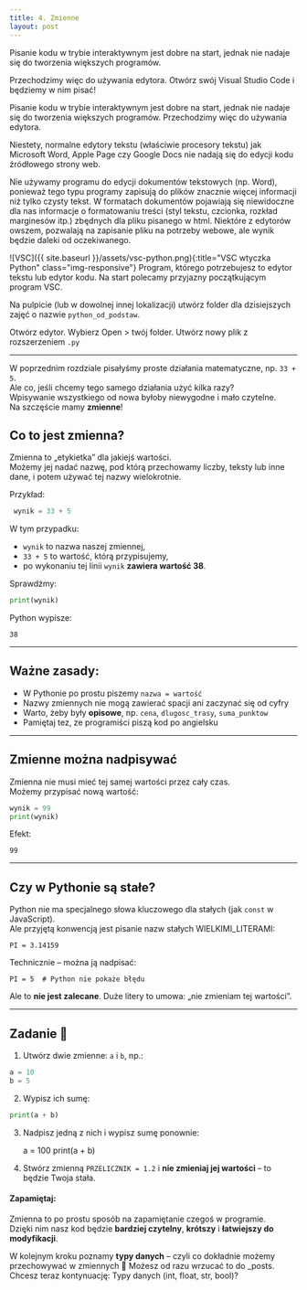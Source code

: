 ```yaml
---
title: 4. Zmienne
layout: post
---
```


Pisanie kodu w trybie interaktywnym jest dobre na start, jednak nie nadaje się do tworzenia większych programów. 

Przechodzimy więc do używania edytora. Otwórz swój Visual Studio Code i będziemy w nim pisać! 

Pisanie kodu w trybie interaktywnym jest dobre na start, jednak nie nadaje się do tworzenia większych programów. Przechodzimy więc do używania edytora.

Niestety, normalne edytory tekstu (właściwie procesory tekstu) jak Microsoft Word, Apple Page czy Google Docs nie nadają się do edycji kodu źródłowego strony web.

Nie używamy programu do edycji dokumentów tekstowych (np. Word), ponieważ tego typu programy zapisują do plików znacznie więcej informacji niż tylko czysty tekst. W formatach dokumentów pojawiają się niewidoczne dla nas informacje o formatowaniu treści (styl tekstu, czcionka, rozkład marginesów itp.) zbędnych dla pliku pisanego w html. Niektóre z edytorów owszem, pozwalają na zapisanie pliku na potrzeby webowe, ale wynik będzie daleki od oczekiwanego.

![VSC]({{ site.baseurl }}/assets/vsc-python.png){:title="VSC wtyczka Python" class="img-responsive"}
Program, którego potrzebujesz to edytor tekstu lub edytor kodu. Na start polecamy przyjazny początkującym program VSC.

Na pulpicie (lub w dowolnej innej lokalizacji) utwórz folder dla dzisiejszych zajęć o nazwie `python_od_podstaw`.

Otwórz edytor. Wybierz Open > twój folder. Utwórz nowy plik z rozszerzeniem `.py`

---

W poprzednim rozdziale pisałyśmy proste działania matematyczne, np. `33 + 5`.  
Ale co, jeśli chcemy tego samego działania użyć kilka razy?  
Wpisywanie wszystkiego od nowa byłoby niewygodne i mało czytelne.  
Na szczęście mamy **zmienne**!

## Co to jest zmienna?

Zmienna to „etykietka” dla jakiejś wartości.  
Możemy jej nadać nazwę, pod którą przechowamy liczby, teksty lub inne dane, i potem używać tej nazwy wielokrotnie.

Przykład:
```python
 wynik = 33 + 5
```
W tym przypadku:

- `wynik` to nazwa naszej zmiennej,
- `33 + 5` to wartość, którą przypisujemy,
- po wykonaniu tej linii `wynik` **zawiera wartość 38**.

Sprawdźmy:
```python
print(wynik)
```
Python wypisze:

    38

---

## Ważne zasady:

- W Pythonie po prostu piszemy `nazwa = wartość`
- Nazwy zmiennych nie mogą zawierać spacji ani zaczynać się od cyfry
- Warto, żeby były **opisowe**, np. `cena`, `dlugosc_trasy`, `suma_punktow`
- Pamiętaj tez, ze programiści piszą kod po angielsku

---

## Zmienne można nadpisywać

Zmienna nie musi mieć tej samej wartości przez cały czas.  
Możemy przypisać nową wartość:
```python
wynik = 99
print(wynik)
```

Efekt:

    99

---

## Czy w Pythonie są stałe?

Python nie ma specjalnego słowa kluczowego dla stałych (jak `const` w JavaScript).  
Ale przyjętą konwencją jest pisanie nazw stałych WIELKIMI_LITERAMI:

    PI = 3.14159

Technicznie – można ją nadpisać:

    PI = 5  # Python nie pokaże błędu

Ale to **nie jest zalecane**. Duże litery to umowa: „nie zmieniam tej wartości”.

---

## Zadanie 🎯

1. Utwórz dwie zmienne: `a` i `b`, np.:
```python
a = 10
b = 5
```

2. Wypisz ich sumę:
```python
print(a + b)
```
3. Nadpisz jedną z nich i wypisz sumę ponownie:

    a = 100
    print(a + b)

4. Stwórz zmienną `PRZELICZNIK = 1.2` i **nie zmieniaj jej wartości** – to będzie Twoja stała.


#### Zapamiętaj:
Zmienna to po prostu sposób na zapamiętanie czegoś w programie.  
Dzięki nim nasz kod będzie **bardziej czytelny**, **krótszy** i **łatwiejszy do modyfikacji**.


W kolejnym kroku poznamy **typy danych** – czyli co dokładnie możemy przechowywać w zmiennych 🧠
Możesz od razu wrzucać to do _posts.
Chcesz teraz kontynuację: Typy danych (int, float, str, bool)?


